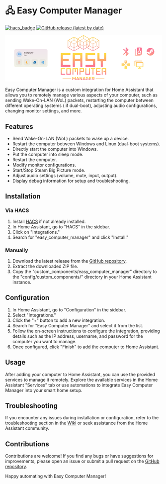 # 🖧 Easy Computer Manager

[![hacs_badge](https://img.shields.io/badge/HACS-Custom-41BDF5.svg?style=for-the-badge)](https://github.com/hacs/integration)
[![GitHub release (latest by date)](https://img.shields.io/github/v/release/M4TH1EU/HA-EasyComputerManage?style=for-the-badge)](./releases/)

![img.png](.images/header.png)

Easy Computer Manager is a custom integration for Home Assistant that allows you to remotely manage various aspects of
your computer, such as sending Wake-On-LAN (WoL) packets, restarting the computer between different operating systems (
if dual-boot), adjusting audio configurations, changing monitor settings, and more.

## Features

- Send Wake-On-LAN (WoL) packets to wake up a device.
- Restart the computer between Windows and Linux (dual-boot systems).
- Directly start the computer into Windows.
- Put the computer into sleep mode.
- Restart the computer.
- Modify monitor configurations.
- Start/Stop Steam Big Picture mode.
- Adjust audio settings (volume, mute, input, output).
- Display debug information for setup and troubleshooting.

## Installation

### Via HACS

1. Install [HACS](https://hacs.xyz/) if not already installed.
2. In Home Assistant, go to "HACS" in the sidebar.
3. Click on "Integrations."
4. Search for "easy_computer_manager" and click "Install."

### Manually

1. Download the latest release from the [GitHub repository](https://github.com/M4TH1EU/HA-EasyComputerManager/).
2. Extract the downloaded ZIP file.
3. Copy the "custom_components/easy_computer_manager" directory to the "config/custom_components/" directory in your
   Home Assistant instance.

## Configuration

1. In Home Assistant, go to "Configuration" in the sidebar.
2. Select "Integrations."
3. Click the "+" button to add a new integration.
4. Search for "Easy Computer Manager" and select it from the list.
5. Follow the on-screen instructions to configure the integration, providing details such as the IP address, username,
   and password for the computer you want to manage.
6. Once configured, click "Finish" to add the computer to Home Assistant.

## Usage

After adding your computer to Home Assistant, you can use the provided services to manage it remotely. Explore the
available services in the Home Assistant "Services" tab or use automations to integrate Easy Computer Manager into your
smart home setup.

## Troubleshooting

If you encounter any issues during installation or configuration, refer to the troubleshooting section in
the [Wiki](./wiki) or seek assistance from the Home Assistant community.

## Contributions

Contributions are welcome! If you find any bugs or have suggestions for improvements, please open an issue or submit a
pull request on the [GitHub repository](https://github.com/M4TH1EU/HA-EasyComputerManager).

Happy automating with Easy Computer Manager!